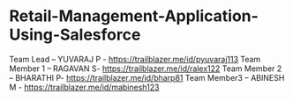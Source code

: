 # Retail-Management-Application-Using-Salesforce

Team Lead – YUVARAJ P - https://trailblazer.me/id/pyuvaraj113
Team Member 1 – RAGAVAN S-  https://trailblazer.me/id/ralex122
Team Member 2 – BHARATHI P- https://trailblazer.me/id/bharp81
Team Member3 – ABINESH M - https://trailblazer.me/id/mabinesh123
